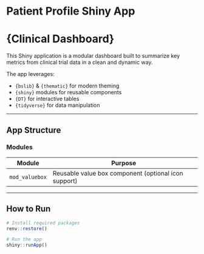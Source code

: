 # Patient Profile Shiny App


# {Clinical Dashboard} 

This Shiny application is a modular dashboard built to summarize key metrics from clinical trial data in a clean and dynamic way.  

The app leverages:
- `{bslib}` & `{thematic}` for modern theming
- `{shiny}` modules for reusable components
- `{DT}` for interactive tables
- `{tidyverse}` for data manipulation

---

## App Structure

### Modules

| Module | Purpose |
|--------|---------|
| `mod_valuebox` | Reusable value box component (optional icon support) |

---

## How to Run

```r
# Install required packages
renv::restore()

# Run the app
shiny::runApp()
